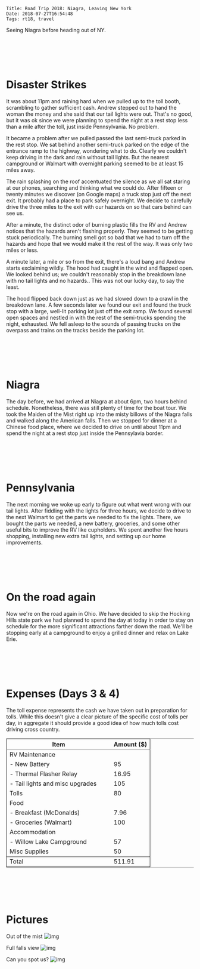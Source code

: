     Title: Road Trip 2018: Niagra, Leaving New York
    Date: 2018-07-27T16:54:48
    Tags: rt18, travel

Seeing Niagra before heading out of NY.

<!-- more -->

<br></br><br></br>

# Disaster Strikes

It was about 11pm and raining hard when we pulled up to the toll booth, scrambling to gather sufficient cash.
Andrew stepped out to hand the woman the money and she said that our tail lights were out.
That's no good, but it was ok since we were planning to spend the night at a rest stop less than a mile after the toll, just inside Pennsylvania.
No problem.

It became a problem after we pulled passed the last semi-truck parked in the rest stop.
We sat behind another semi-truck parked on the edge of the entrance ramp to the highway, wondering what to do.
Clearly we couldn't keep driving in the dark and rain without tail lights.
But the nearest campground or Walmart with overnight parking seemed to be at least 15 miles away.

The rain splashing on the roof accentuated the silence as we all sat staring at our phones, searching and thinking what we could do.
After fifteen or twenty minutes we discover (on Google maps) a truck stop just off the next exit.
It probably had a place to park safely overnight.
We decide to carefully drive the three miles to the exit with our hazards on so that cars behind can see us.

After a minute, the distinct odor of burning plastic fills the RV and Andrew notices that the hazards aren't flashing properly.
They seemed to be getting stuck periodically.
The burning smell got so bad that we had to turn off the hazards and hope that we would make it the rest of the way.
It was only two miles or less.

A minute later, a mile or so from the exit, there's a loud bang and Andrew starts exclaiming wildly.
The hood had caught in the wind and flapped open.
We looked behind us; we couldn't reasonably stop in the breakdown lane with no tail lights and no hazards..
This was not our lucky day, to say the least.

The hood flipped back down just as we had slowed down to a crawl in the breakdown lane.
A few seconds later we found our exit and found the truck stop with a large, well-lit parking lot just off the exit ramp.
We found several open spaces and nestled in with the rest of the semi-trucks spending the night, exhausted.
We fell asleep to the sounds of passing trucks on the overpass and trains on the tracks beside the parking lot.

<br></br><br></br>

# Niagra

The day before, we had arrived at Niagra at about 6pm, two hours behind schedule.
Nonetheless, there was still plenty of time for the boat tour.
We took the Maiden of the Mist right up into the misty billows of the Niagra falls and walked along the American falls.
Then we stopped for dinner at a Chinese food place, where we decided to drive on until about 11pm and spend the night at a rest stop just inside the Pennsylavia border.

<br></br><br></br>

# Pennsylvania

The next morning we woke up early to figure out what went wrong with our tail lights.
After fiddling with the lights for three hours, we decide to drive to the next Walmart to get the parts we needed to fix the lights.
There, we bought the parts we needed, a new battery, groceries, and some other useful bits to improve the RV like cupholders.
We spent another five hours shopping, installing new extra tail lights, and setting up our home improvements.

<br></br><br></br>

# On the road again

Now we're on the road again in Ohio.
We have decided to skip the Hocking Hills state park we had planned to spend the day at today in order to stay on schedule for the more significant attractions farther down the road.
We'll be stopping early at a campground to enjoy a grilled dinner and relax on Lake Erie.

<br></br><br></br>

# Expenses (Days 3 & 4)

The toll expense represents the cash we have taken out in preparation for tolls.
While this doesn't give a clear picture of the specific cost of tolls per day, in aggregate it should provide a good idea of how much tolls cost driving cross country.

<table border="2" cellspacing="0" cellpadding="6" rules="groups" frame="hsides">


<colgroup>
<col  class="left" />

<col  class="right" />
</colgroup>
<thead>
<tr>
<th scope="col" class="left">Item</th>
<th scope="col" class="right">Amount ($)</th>
</tr>
</thead>

<tbody>
<tr>
<td class="left">RV Maintenance</td>
<td class="right">&#xa0;</td>
</tr>


<tr>
<td class="left">- New Battery</td>
<td class="right">95</td>
</tr>


<tr>
<td class="left">- Thermal Flasher Relay</td>
<td class="right">16.95</td>
</tr>


<tr>
<td class="left">- Tail lights and misc upgrades       </td>
<td class="right">105</td>
</tr>


<tr>
<td class="left">Tolls</td>
<td class="right">80</td>
</tr>


<tr>
<td class="left">Food</td>
<td class="right">&#xa0;</td>
</tr>


<tr>
<td class="left">- Breakfast (McDonalds)</td>
<td class="right">7.96</td>
</tr>


<tr>
<td class="left">- Groceries (Walmart)</td>
<td class="right">100</td>
</tr>


<tr>
<td class="left">Accommodation</td>
<td class="right">&#xa0;</td>
</tr>


<tr>
<td class="left">- Willow Lake Campground</td>
<td class="right">57</td>
</tr>


<tr>
<td class="left">Misc Supplies</td>
<td class="right">50</td>
</tr>
</tbody>

<tbody>
<tr>
<td class="left">Total</td>
<td class="right">511.91</td>
</tr>
</tbody>
</table>

<br></br><br></br>

# Pictures

Out of the mist ![img](/img/07.26-mistmaiden.jpg)

Full falls view ![img](/img/07.26-niagra.jpg)

Can you spot us? ![img](/img/07.26-truckstop.jpg)

